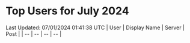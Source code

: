 # Top Users for July 2024
Last Updated: 07/01/2024 01:41:38 UTC
| User | Display Name | Server | Post |
| -- | -- | -- | -- |
